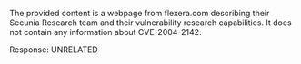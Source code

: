 The provided content is a webpage from flexera.com describing their Secunia Research team and their vulnerability research capabilities. It does not contain any information about CVE-2004-2142.

Response: UNRELATED
